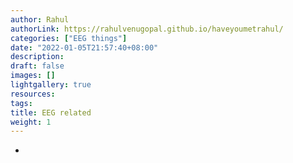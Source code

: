 ```yaml
---
author: Rahul
authorLink: https://rahulvenugopal.github.io/haveyoumetrahul/
categories: ["EEG things"]
date: "2022-01-05T21:57:40+08:00"
description: 
draft: false
images: []
lightgallery: true
resources:
tags:
title: EEG related
weight: 1
---
```


- []()